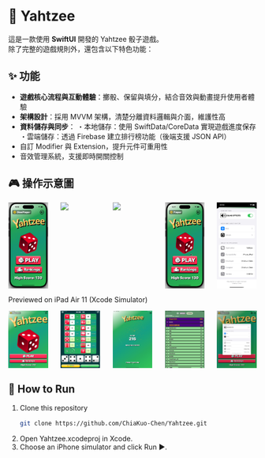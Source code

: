 # 🎲 Yahtzee
這是一款使用 **SwiftUI** 開發的 Yahtzee 骰子遊戲。  
除了完整的遊戲規則外，還包含以下特色功能：

## ✨ 功能
- **遊戲核心流程與互動體驗**：擲骰、保留與填分，結合音效與動畫提升使用者體驗
- **架構設計**：採用 MVVM 架構，清楚分離資料邏輯與介面，維護性高
- **資料儲存與同步**：
・本地儲存：使用 SwiftData/CoreData 實現遊戲進度保存
・雲端儲存：透過 Firebase 建立排行榜功能（後端支援 JSON API）
- 自訂 Modifier 與 Extension，提升元件可重用性  
- 音效管理系統，支援即時開關控制  

## 🎮 操作示意圖
<div style="display: flex; justify-content: space-between;">
  <img src="assets/demo00.gif" width="16%" />
  <img src="assets/demo01.gif" width="16%" />
  <img src="assets/demo02.gif" width="16%" />
  <img src="assets/demo03.gif" width="16%" /> 
  <img src="assets/demo04.jpg" width="16%" />
</div>

Previewed on iPad Air 11 (Xcode Simulator)
<div style="display: flex; justify-content: space-between;">
  <img src="assets/iPadDemo00.jpg" width="16%" />
  <img src="assets/iPadDemo01.jpg" width="16%" />
  <img src="assets/iPadDemo02.jpg" width="16%" />
  <img src="assets/iPadDemo03.jpg" width="16%" />
  <img src="assets/iPadDemo04.jpg" width="16%" />
</div>

## 🚀 How to Run
1. Clone this repository  
   ```bash
   git clone https://github.com/ChiaKuo-Chen/Yahtzee.git
2. Open Yahtzee.xcodeproj in Xcode.
3. Choose an iPhone simulator and click Run ▶️.
